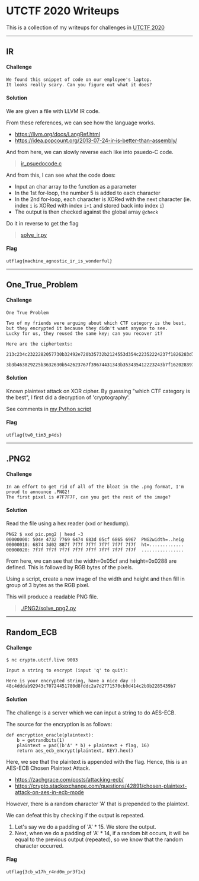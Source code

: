 # UTCTF 2020 Writeups

This is a collection of my writeups for challenges in [UTCTF 2020](https://utctf.live/)

---

## IR

#### Challenge

	We found this snippet of code on our employee's laptop.
	It looks really scary. Can you figure out what it does?

#### Solution

We are given a file with LLVM IR code. 

From these references, we can see how the language works.

- https://llvm.org/docs/LangRef.html
- https://idea.popcount.org/2013-07-24-ir-is-better-than-assembly/

And from here, we can slowly reverse each like into psuedo-C code.

> [ir_psuedocode.c](./IR/ir_psuedocode.c)

And from this, I can see what the code does:

- Input an char array to the function as a parameter
- In the 1st for-loop, the number 5 is added to each character
- In the 2nd for-loop, each character is XORed with the next character (ie. index `i` is XORed with index `i+1` and stored back into index `i`)
- The output is then checked against the global array `@check`

Do it in reverse to get the flag

> [solve_ir.py](./IR/solve_ir.py)

#### Flag

	utflag{machine_agnostic_ir_is_wonderful}

---

## One_True_Problem

#### Challenge

	One True Problem

	Two of my friends were arguing about which CTF category is the best,
	but they encrypted it because they didn't want anyone to see.
	Lucky for us, they reused the same key; can you recover it?

	Here are the ciphertexts:
	    213c234c2322282057730b32492e720b35732b2124553d354c22352224237f1826283d7b0651
	    3b3b463829225b3632630b542623767f39674431343b353435412223243b7f162028397a103e

#### Solution

Known plaintext attack on XOR cipher. By guessing "which CTF category is the best", I first did a decryption of 'cryptography'.

See comments in [my Python script](./One_True_Problem/One_True_Problem-Cryptography.py)

#### Flag

	utflag{tw0_tim3_p4ds}

---

## .PNG2

#### Challenge

	In an effort to get rid of all of the bloat in the .png format, I'm proud to announce .PNG2!
	The first pixel is #7F7F7F, can you get the rest of the image?

#### Solution

Read the file using a hex reader (xxd or hexdump).

	PNG2 $ xxd pic.png2 | head -3
	00000000: 504e 4732 7769 6474 683d 05cf 6865 6967  PNG2width=..heig
	00000010: 6874 3d02 887f 7f7f 7f7f 7f7f 7f7f 7f7f  ht=.............
	00000020: 7f7f 7f7f 7f7f 7f7f 7f7f 7f7f 7f7f 7f7f  ................

From here, we can see that the width=0x05cf and height=0x0288 are defined. This is followed by RGB bytes of the pixels.

Using a script, create a new image of the width and height and then fill in group of 3 bytes as the RGB pixel.

This will produce a readable PNG file.

> [./PNG2/solve_png2.py](./PNG2/solve_png2.py)

---

## Random_ECB

#### Challenge

	$ nc crypto.utctf.live 9003

	Input a string to encrypt (input 'q' to quit):

	Here is your encrypted string, have a nice day :)
	48c4dddab92943c70724451780d8fddc2a7d2771570cb0d414c2b9b2285439b7

#### Solution

The challenge is a server which we can input a string to do AES-ECB.

The source for the encryption is as follows:

	def encryption_oracle(plaintext):
	    b = getrandbits(1)
	    plaintext = pad((b'A' * b) + plaintext + flag, 16)
	    return aes_ecb_encrypt(plaintext, KEY).hex()

Here, we see that the plaintext is appended with the flag. Hence, this is an AES-ECB Chosen 
Plaintext Attack.

- https://zachgrace.com/posts/attacking-ecb/
- https://crypto.stackexchange.com/questions/42891/chosen-plaintext-attack-on-aes-in-ecb-mode

However, there is a random character 'A' that is prepended to the plaintext.

We can defeat this by checking if the output is repeated.

1. Let's say we do a padding of 'A' * 15. We store the output.
2. Next, when we do a padding of 'A' * 14, if a random bit occurs, it will be equal to the previous output (repeated), so we know that the random character occurred.

#### Flag

	utflag{3cb_w17h_r4nd0m_pr3f1x}


